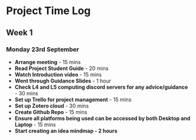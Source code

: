 # Project Time Log

## Week 1

### Monday 23rd September

- **Arrange meeting** - 15 mins
- **Read Project Student Guide** - 20 mins
- **Watch Introduction video** - 15 mins
- **Went through Guidance Slides** - 1 hour
- **Check L4 and L5 computing discord servers for any advice/guidance** - 30 mins
- **Set up Trello for project management** - 15 mins
- **Set up Zotero cloud** - 30 mins
- **Create Github Repo** - 15 mins
- **Ensure all platforms being used can be accessed by both Desktop and Laptop** - 15 mins
- **Start creating an idea mindmap - 2 hours**
